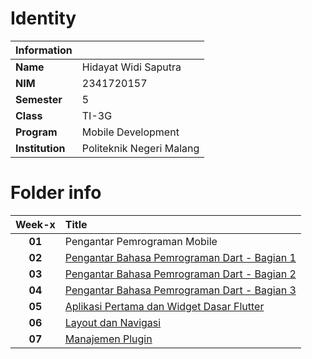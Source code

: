 # Identity

| **Information** |                          |
| :-------------- | :----------------------- |
| **Name**        | Hidayat Widi Saputra     |
| **NIM**         | 2341720157               |
| **Semester**    | 5                        |
| **Class**       | TI-3G                    |
| **Program**     | Mobile Development       |
| **Institution** | Politeknik Negeri Malang |

# Folder info

| **Week-x** | **Title**                                                  |
| :--------: | :--------------------------------------------------------- |
|   **01**   | Pengantar Pemrograman Mobile                               |
|   **02**   | [Pengantar Bahasa Pemrograman Dart - Bagian 1](./Week-02/) |
|   **03**   | [Pengantar Bahasa Pemrograman Dart - Bagian 2](./Week-03/) |
|   **04**   | [Pengantar Bahasa Pemrograman Dart - Bagian 3](./Week-04/) |
|   **05**   | [Aplikasi Pertama dan Widget Dasar Flutter](./Week-05/)    |
|   **06**   | [Layout dan Navigasi](./Week-06/)                          |
|   **07**   | [Manajemen Plugin](./Week-07/)                             |
